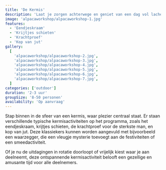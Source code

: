 ```yaml
---
title: 'De Kermis'
description: 'Laat je zorgen achterwege en geniet van een dag vol lachende gezichten en speelse momenten.'
image: 'alpacaworkshop/alpacaworkshop-1.jpg'
features:
  - 'Eendjeskraam'
  - 'Krijtjes schieten'
  - 'Krachtproef'
  - 'Kop van jut'
gallery:
  [
    'alpacaworkshop/alpacaworkshop-2.jpg',
    'alpacaworkshop/alpacaworkshop-3.jpg',
    'alpacaworkshop/alpacaworkshop-4.jpg',
    'alpacaworkshop/alpacaworkshop-5.jpg',
    'alpacaworkshop/alpacaworkshop-6.jpg',
    'alpacaworkshop/alpacaworkshop-7.jpg',
  ]
categories: ['outdoor']
duration: '2-3 uur'
groupSize: '8-50 personen'
availability: 'Op aanvraag'
---
```


Stap binnen in de sfeer van een kermis, waar plezier centraal staat. Er staan verschillende typische kermisactiviteiten op het programma, zoals het eendjeskraam, krijtjes schieten, de krachtproef voor de sterkste man, en kop van jut. Deze klassiekers kunnen worden aangevuld met bijvoorbeeld een waarzegger, die een vleugje mysterie toevoegt aan de festiviteiten of een smeedactiviteit.

Of je nu de uitdagingen in rotatie doorloopt of vrijelijk kiest waar je aan deelneemt, deze ontspannende kermisactiviteit belooft een gezellige en amusante tijd voor alle deelnemers.
